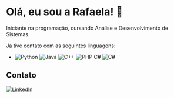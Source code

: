
# Olá, eu sou a Rafaela! 👋

Iniciante na programação, cursando Análise e Desenvolvimento de Sistemas. 

Já tive contato com as seguintes linguagens:

- ![Python](https://img.shields.io/badge/-Python-3776AB?style=flat&logo=python&logoColor=white) ![Java](https://img.shields.io/badge/-Java-007396?style=flat&logo=java&logoColor=white) ![C++](https://img.shields.io/badge/-C++-00599C?style=flat&logo=c%2B%2B&logoColor=white) ![PHP](https://img.shields.io/badge/-PHP-777BB4?style=flat&logo=php&logoColor=white) C# ![C#](https://img.shields.io/badge/-C%23-239120?style=flat&logo=c-sharp&logoColor=white)


## Contato

[![LinkedIn](https://img.shields.io/badge/-LinkedIn-0A66C2?style=flat&logo=linkedin&logoColor=white)](https://www.linkedin.com/in/rafaela-souzati/)
